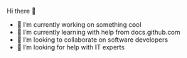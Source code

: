 Hi there 👋
- 🔭 I’m currently working on something cool
- 🌱 I’m currently learning with help from docs.github.com
- 👯 I’m looking to collaborate on software developers
- 🤔 I’m looking for help with IT experts

